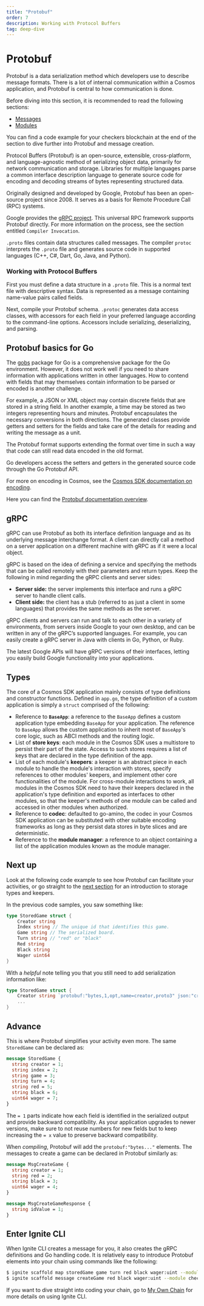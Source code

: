 ```yaml
---
title: "Protobuf"
order: 7
description: Working with Protocol Buffers
tag: deep-dive
---
```


# Protobuf

<HighlightBox type="synopsis">

Protobuf is a data serialization method which developers use to describe message formats. There is a lot of internal communication within a Cosmos application, and Protobuf is central to how communication is done.

Before diving into this section, it is recommended to read the following sections:

* [Messages](./messages.md)
* [Modules](./modules.md)

You can find a code example for your checkers blockchain at the end of the section to dive further into Protobuf and message creation.

</HighlightBox>

Protocol Buffers (Protobuf) is an open-source, extensible, cross-platform, and language-agnostic method of serializing object data, primarily for network communication and storage. Libraries for multiple languages parse a common interface description language to generate source code for encoding and decoding streams of bytes representing structured data.

<HighlightBox type="info">

Originally designed and developed by Google, Protobuf has been an open-source project since 2008. It serves as a basis for Remote Procedure Call (RPC) systems.

</HighlightBox>

<HighlightBox type="info">

Google provides the [gRPC project](https://grpc.io/). This universal RPC framework supports Protobuf directly. For more information on the process, see the section entitled `Compiler Invocation`.

</HighlightBox>

`.proto` files contain data structures called messages. The compiler `protoc` interprets the `.proto` file and generates source code in supported languages (C++, C#, Dart, Go, Java, and Python).

### Working with Protocol Buffers

First you must define a data structure in a `.proto` file. This is a normal text file with descriptive syntax. Data is represented as a message containing name-value pairs called fields.

Next, compile your Protobuf schema. `.protoc` generates data access classes, with accessors for each field in your preferred language according to the command-line options. Accessors include serializing, deserializing, and parsing.

## Protobuf basics for Go

The [gobs](https://golang.org/pkg/encoding/gob/) package for Go is a comprehensive package for the Go environment. However, it does not work well if you need to share information with applications written in other languages. How to contend with fields that may themselves contain information to be parsed or encoded is another challenge.

For example, a JSON or XML object may contain discrete fields that are stored in a string field. In another example, a time may be stored as two integers representing hours and minutes. Protobuf encapsulates the necessary conversions in both directions. The generated classes provide getters and setters for the fields and take care of the details for reading and writing the message as a unit.

The Protobuf format supports extending the format over time in such a way that code can still read data encoded in the old format.

Go developers access the setters and getters in the generated source code through the Go Protobuf API.

<HighlightBox type="reading">

For more on encoding in Cosmos, see the [Cosmos SDK documentation on encoding](https://docs.cosmos.network/main/core/encoding.html).

Here you can find the [Protobuf documentation overview](https://docs.cosmos.network/main/core/proto-docs.html).

</HighlightBox>

## gRPC

gRPC can use Protobuf as both its interface definition language and as its underlying message interchange format. A client can directly call a method on a server application on a different machine with gRPC as if it were a local object.

gRPC is based on the idea of defining a service and specifying the methods that can be called remotely with their parameters and return types. Keep the following in mind regarding the gRPC clients and server sides:

* **Server side:** the server implements this interface and runs a gRPC server to handle client calls.
* **Client side:** the client has a stub (referred to as just a client in some languages) that provides the same methods as the server.

gRPC clients and servers can run and talk to each other in a variety of environments, from servers inside Google to your own desktop, and can be written in any of the gRPC’s supported languages. For example, you can easily create a gRPC server in Java with clients in Go, Python, or Ruby.

The latest Google APIs will have gRPC versions of their interfaces, letting you easily build Google functionality into your applications.

## Types

The core of a Cosmos SDK application mainly consists of type definitions and constructor functions. Defined in `app.go`, the type definition of a custom application is simply a `struct` comprised of the following:

* Reference to **`BaseApp`**: a reference to the `BaseApp` defines a custom application type embedding `BaseApp` for your application. The reference to `BaseApp` allows the custom application to inherit most of `BaseApp`'s core logic, such as ABCI methods and the routing logic.
* List of **store keys**: each module in the Cosmos SDK uses a multistore to persist their part of the state. Access to such stores requires a list of keys that are declared in the type definition of the app.
* List of each module's **keepers**: a keeper is an abstract piece in each module to handle the module's interaction with stores, specify references to other modules' keepers, and implement other core functionalities of the module. For cross-module interactions to work, all modules in the Cosmos SDK need to have their keepers declared in the application's type definition and exported as interfaces to other modules, so that the keeper's methods of one module can be called and accessed in other modules when authorized.
* Reference to **codec**: defaulted to go-amino, the codec in your Cosmos SDK application can be substituted with other suitable encoding frameworks as long as they persist data stores in byte slices and are deterministic.
* Reference to the **module manager**: a reference to an object containing a list of the application modules known as the module manager.

## Next up

Look at the following code example to see how Protobuf can facilitate your activities, or go straight to the [next section](../2-main-concepts/multistore-keepers.md) for an introduction to storage types and keepers.

<ExpansionPanel title="Show me some code for my checkers' blockchain">

In the previous code samples, you saw something like:

```go
type StoredGame struct {
    Creator string
    Index string // The unique id that identifies this game.
    Game string // The serialized board.
    Turn string // "red" or "black"
    Red string
    Black string
    Wager uint64
}
```

With a _helpful_ note telling you that you still need to add serialization information like:

```go
type StoredGame struct {
    Creator string `protobuf:"bytes,1,opt,name=creator,proto3" json:"creator,omitempty"`
    ...
}
```

## Advance

This is where Protobuf simplifies your activity even more. The same `StoredGame` can be declared as:

```protobuf
message StoredGame {
  string creator = 1;
  string index = 2;
  string game = 3;
  string turn = 4;
  string red = 5;
  string black = 6;
  uint64 wager = 7;
}
```

The `= 1` parts indicate how each field is identified in the serialized output and provide backward compatibility. As your application upgrades to newer versions, make sure to not reuse numbers for new fields but to keep increasing the `= x` value to preserve backward compatibility.

When _compiling_, Protobuf will add the `protobuf:"bytes..."` elements. The messages to create a game can be declared in Protobuf similarly as:

```protobuf
message MsgCreateGame {
  string creator = 1;
  string red = 2;
  string black = 3;
  uint64 wager = 4;
}

message MsgCreateGameResponse {
  string idValue = 1;
}
```

## Enter Ignite CLI

When Ignite CLI creates a message for you, it also creates the gRPC definitions and Go handling code. It is relatively easy to introduce Protobuf elements into your chain using commands like the following:

```sh
$ ignite scaffold map storedGame game turn red black wager:uint --module checkers --no-message
$ ignite scaffold message createGame red black wager:uint --module checkers --response idValue
```

<HighlightBox type="tip">

If you want to dive straight into coding your chain, go to [My Own Chain](../4-my-own-chain/index.md) for more details on using Ignite CLI.

</HighlightBox>

</ExpansionPanel>
